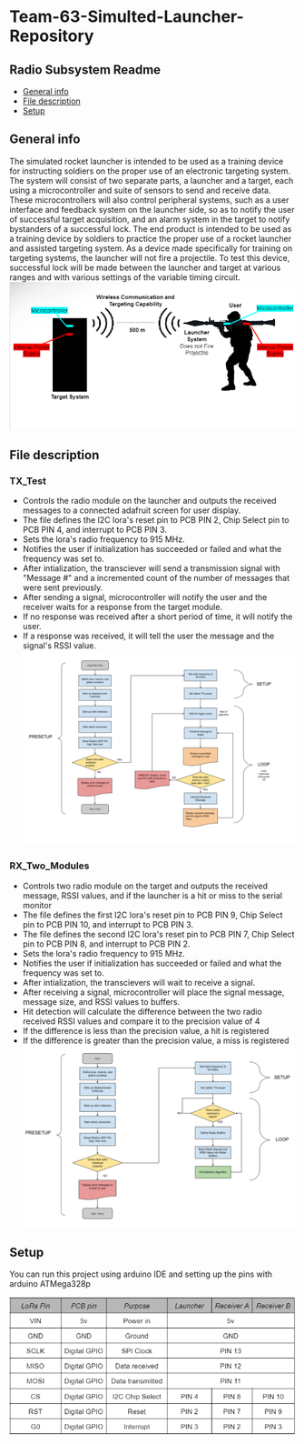 # Team-63-Simulted-Launcher-Repository
## Radio Subsystem Readme 
* [General info](#general-info)
* [File description](#file-description)
* [Setup](#setup)

## General info
The simulated rocket launcher is intended to be used as a training device for instructing soldiers on the proper use of an electronic targeting system. The system will consist of two separate parts, a launcher and a target, each using a microcontroller and suite of sensors to send and receive data. These microcontrollers will also control peripheral systems, such as a user interface and feedback system on the launcher side, so as to notify the user of successful target acquisition, and an alarm system in the target to notify bystanders of a successful lock. The end product is intended to be used as a training device by soldiers to practice the proper use of a rocket launcher and assisted targeting system. As a device made specifically for training on targeting systems, the launcher will not fire a projectile. To test this device, successful lock will be made between the launcher and target at various ranges and with various settings of the variable timing circuit.
![image](https://github.com/WilliamYi2000/Team-63-Simulted-Launcher-Repository/blob/8612d704458e12008d0e7789cf33078425dce8ba/Project%20Diagrams/project%20overview.PNG)
## File description
### TX_Test
- Controls the radio module on the launcher and outputs the received messages to a connected adafruit screen for user display. 
- The file defines the I2C lora's reset pin to PCB PIN 2, Chip Select pin to PCB PIN 4, and interrupt to PCB PIN 3. 
- Sets the lora's radio frequency to 915 MHz. 
- Notifies the user if initialization has succeeded or failed and what the frequency was set to. 
- After intialization, the transciever will send a transmission signal with "Message #" and a incremented count of the number of messages that were sent previously. 
- After sending a signal, microcontroller will notify the user and the receiver waits for a response from the target module. 
- If no response was received after a short period of time, it will notify the user. 
- If a response was received, it will tell the user the message and the signal's RSSI value. 
![image](https://github.com/WilliamYi2000/Team-63-Simulted-Launcher-Repository/blob/89d4de68d7b024070be8d14b350821cecb62b5a0/I2C%20Module/Radio%20Flowcharts%20and%20Tables/Radio%20Transmitter%20Flow%20chart.png)
### RX_Two_Modules
- Controls two radio module on the target and outputs the received message, RSSI values, and if the launcher is a hit or miss to the serial monitor
- The file defines the first I2C lora's reset pin to PCB PIN 9, Chip Select pin to PCB PIN 10, and interrupt to PCB PIN 3. 
- The file defines the second I2C lora's reset pin to PCB PIN 7, Chip Select pin to PCB PIN 8, and interrupt to PCB PIN 2. 
- Sets the lora's radio frequency to 915 MHz. 
- Notifies the user if initialization has succeeded or failed and what the frequency was set to. 
- After intialization, the transcievers will wait to receive a signal. 
- After receiving a signal, microcontroller will place the signal message, message size, and RSSI values to buffers. 
- Hit detection will calculate the difference between the two radio received RSSI values and compare it to the precision value of 4
- If the difference is less than the precision value, a hit is registered
- If the difference is greater than the precision value, a miss is registered
![image](https://github.com/WilliamYi2000/Team-63-Simulted-Launcher-Repository/blob/3905327f9435ed0eaaa10a8e208a253936b562c4/I2C%20Module/Radio%20Flowcharts%20and%20Tables/Radio%20Receiver%20Flow%20chart.png)
## Setup 
You can run this project using arduino IDE and setting up the pins with arduino ATMega328p

![image](https://github.com/WilliamYi2000/Team-63-Simulted-Launcher-Repository/blob/0c6f1211317badffaf91b3de8e55cc96fa74cf83/I2C%20Module/Radio%20Flowcharts%20and%20Tables/LoRa%20pins.PNG)

